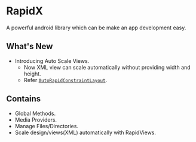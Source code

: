 # RapidX
 A powerful android library which can be make an app development easy.
 
## What's New
- Introducing Auto Scale Views.
   - Now XML view can scale automatically without providing width and height.
   - Refer [`AutoRapidConstraintLayout`](app/src/main/res/layout/rapid_constraint_layout_auto.xml).

## Contains
- Global Methods.
- Media Providers.
- Manage Files/Directories.
- Scale design/views(XML) automatically with RapidViews.
 
